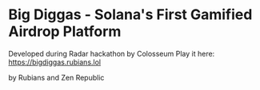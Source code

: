 # Big Diggas - Solana's First Gamified Airdrop Platform

Developed during Radar hackathon by Colosseum
Play it here: https://bigdiggas.rubians.lol

by Rubians and Zen Republic
